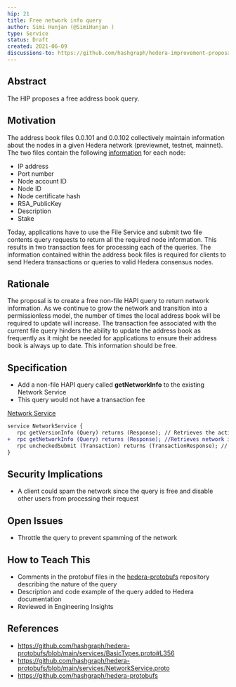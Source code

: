```yaml
---
hip: 21
title: Free network info query              
author: Simi Hunjan (@SimiHunjan )
type: Service
status: Draft
created: 2021-06-09 
discussions-to: https://github.com/hashgraph/hedera-improvement-proposal/discussions/82
---
```


## Abstract

The HIP proposes a free address book query.

## Motivation

The address book files 0.0.101 and 0.0.102 collectively maintain information about the nodes in a given Hedera network (previewnet, testnet, mainnet). The two files contain the following [information](https://github.com/hashgraph/hedera-protobufs/blob/main/services/BasicTypes.proto#L356) for each node:

- IP address
- Port number
- Node account ID
- Node ID
- Node certificate hash
- RSA_PublicKey
- Description
- Stake

Today, applications have to use the File Service and submit two file contents query requests to return all the required node information. This results in two transaction fees for processing each of the queries. The information contained within the address book files is required for clients to send Hedera transactions or queries to valid Hedera consensus nodes.

## Rationale 

The proposal is to create a free non-file HAPI query to return network information. As we continue to grow the network and transition into a permissionless model, the number of times the local address book will be required to update will increase. The transaction fee associated with the current file query hinders the ability to update the address book as frequently as it might be needed for applications to ensure their address book is always up to date. This information should be free. 

## Specification 

- Add a non-file HAPI query called **getNetworkInfo** to the existing Network Service
- This query would not have a transaction fee


[Network Service](https://github.com/hashgraph/hedera-protobufs/blob/main/services/NetworkService.proto)

```diff
service NetworkService {
   rpc getVersionInfo (Query) returns (Response); // Retrieves the active versions of Hedera Services and HAPI proto
+  rpc getNetworkInfo (Query) returns (Response); //Retrieves network information
   rpc uncheckedSubmit (Transaction) returns (TransactionResponse); // Submits a "wrapped" transaction to the network, skipping its standard prechecks. (Note that the "wrapper" <tt>UncheckedSubmit</tt> transaction is still subject to normal prechecks, including an authorization requirement that its payer be either the treasury or system admin account.)
} 

```

## Security Implications

- A client could spam the network since the query is free and disable other users from processing their request 

## Open Issues

- Throttle the query to prevent spamming of the network

## How to Teach This

- Comments in the protobuf files in the [hedera-protobufs](https://github.com/hashgraph/hedera-protobufs) repository describing the nature of the query
- Description and code example of the query added to Hedera documentation
- Reviewed in Engineering Insights

## References

- https://github.com/hashgraph/hedera-protobufs/blob/main/services/BasicTypes.proto#L356
- https://github.com/hashgraph/hedera-protobufs/blob/main/services/NetworkService.proto
- https://github.com/hashgraph/hedera-protobufs
